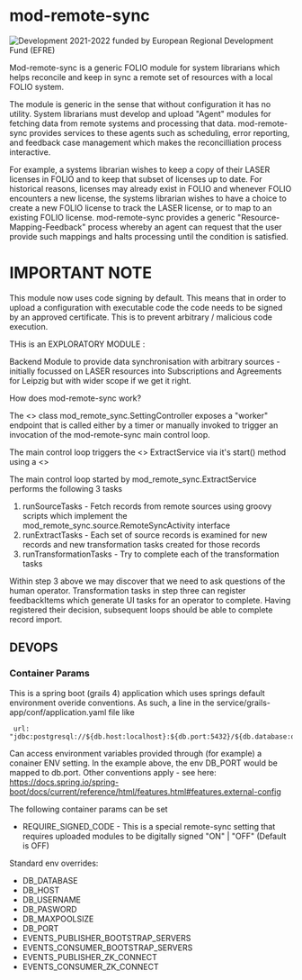 # mod-remote-sync

![Development 2021-2022 funded by European Regional Development Fund (EFRE)](https://github.com/folio-org/mod-remote-sync/raw/master/assets/EFRE_2015_quer_RGB.jpg)

Mod-remote-sync is a generic FOLIO module for system librarians which helps reconcile and keep in sync a remote set of resources with a local FOLIO system. 

The module is generic in the sense that without configuration it has no utility. System librarians must develop and upload "Agent" modules for fetching data from remote systems and processing that data. mod-remote-sync provides services to these agents such as scheduling, error reporting, and feedback case management which makes the reconcilliation process interactive.

For example, a systems librarian wishes to keep a copy of their LASER licenses in FOLIO and to keep that subset of licenses up to date. For historical reasons, licenses may already exist in FOLIO and whenever FOLIO encounters a new license, the systems librarian wishes to have a choice to create a new FOLIO license to track the LASER license, or to map to an existing FOLIO license. mod-remote-sync provides a generic "Resource-Mapping-Feedback" process whereby an agent can request that the user provide such mappings and halts processing until the condition is satisfied.

# IMPORTANT NOTE

This module now uses code signing by default. This means that in order to upload a configuration with executable code the code needs to be signed by an approved
certificate. This is to prevent arbitrary / malicious code execution. 

THis is an EXPLORATORY MODULE : 

Backend Module to provide data synchronisation with arbitrary sources - initially focussed on LASER resources into Subscriptions and Agreements for Leipzig but with wider scope if we get it right.


How does mod-remote-sync work?

The <<controller>> class mod_remote_sync.SettingController exposes a "worker" endpoint that is called either
by a timer or manually invoked to trigger an invocation of the mod-remote-sync main control loop.

The main control loop triggers the <<service>> ExtractService via it's start() method using a <<promise>>

The main control loop started by mod_remote_sync.ExtractService performs the following 3 tasks

  1. runSourceTasks - Fetch records from remote sources using groovy scripts which implement the mod_remote_sync.source.RemoteSyncActivity interface
  2. runExtractTasks - Each set of source records is examined for new records and new transformation tasks created for those records
  3. runTransformationTasks - Try to complete each of the transformation tasks

Within step 3 above we may discover that we need to ask questions of the human operator. Transformation tasks in step three can register feedbackItems which
generate UI tasks for an operator to complete. Having registered their decision, subsequent loops should be able to complete record import.

## DEVOPS

### Container Params

This is a spring boot (grails 4) application which uses springs default environment overide conventions. As such, a line in the
service/grails-app/conf/application.yaml file like

     url: "jdbc:postgresql://${db.host:localhost}:${db.port:5432}/${db.database:olfdev}"

Can access environment variables provided through (for example) a conainer ENV setting. In the example above, the env DB_PORT would be mapped to db.port.
Other conventions apply - see here: https://docs.spring.io/spring-boot/docs/current/reference/html/features.html#features.external-config

The following container params can be set

* REQUIRE_SIGNED_CODE - This is a special remote-sync setting that requires uploaded modules to be digitally signed "ON" | "OFF" (Default is OFF)

Standard env overrides:

* DB_DATABASE
* DB_HOST
* DB_USERNAME
* DB_PASWORD
* DB_MAXPOOLSIZE
* DB_PORT
* EVENTS_PUBLISHER_BOOTSTRAP_SERVERS
* EVENTS_CONSUMER_BOOTSTRAP_SERVERS
* EVENTS_PUBLISHER_ZK_CONNECT
* EVENTS_CONSUMER_ZK_CONNECT


